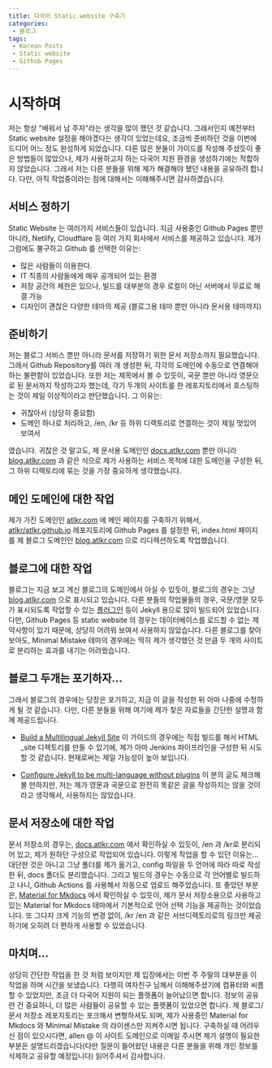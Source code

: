 ```yaml
---
title: 다국어 Static website 구축기
categories:
 - 블로그
tags:
 - Korean Posts
 - Static website
 - Github Pages
---
```


# 시작하며

저는 항상 "배워서 남 주자"라는 생각을 많이 했던 것 같습니다. 그래서인지 예전부터 Static website 설정을 해야겠다는 생각이 있었는데요, 조금씩 준비하던 것을 이번에 드디어 어느 정도 완성하게 되었습니다. 다른 많은 분들이 가이드를 작성해 주셨듯이 좋은 방법들이 많았으나, 제가 사용하고자 하는 다국어 지원 환경을 생성하기에는 적합하지 않았습니다.
그래서 저는 다른 분들을 위해 제가 해결해야 했던 내용을 공유하려 합니다. 다만, 아직 작업중이라는 점에 대해서는 이해해주시면 감사하겠습니다.

## 서비스 정하기

Static Website 는 여러가지 서비스들이 있습니다. 지금 사용중인 Github Pages 뿐만 아니라, Netlify, Cloudflare 등 여러 가지 회사에서 서비스를 제공하고 있습니다.
제가 그럼에도 불구하고 Github 를 선택한 이유는:

* 많은 사람들이 이용한다.
* IT 직종의 사람들에게 매우 공개되어 있는 환경
* 저장 공간의 제한은 있으나, 빌드를 대부분의 경우 로컬이 아닌 서버에서 무료로 해결 가능
* 디자인이 괜찮은 다양한 테마의 제공 (블로그용 테마 뿐만 아니라 문서용 테마까지)

## 준비하기

저는 블로그 서비스 뿐만 아니라 문서를 저장하기 위한 문서 저장소까지 필요했습니다. 그래서 Github Repository를 여러 개 생성한 뒤, 각각의 도메인에 수동으로 연결해야 하는 불편함이 있었습니다. 또한 저는 제목에서 볼 수 있듯이, 국문 뿐만 아니라 영문으로 된 문서까지 작성하고자 했는데, 각기 두개의 사이트를 한 레포지토리에서 호스팅하는 것이 제일 이상적이라고 판단했습니다. 그 이유는:

* 귀찮아서 (상당히 중요함)
* 도메인 하나로 처리하고, /en, /kr 등 하위 디렉토리로 연결하는 것이 제일 멋있어 보여서

였습니다. 귀찮은 것 말고도, 제 문서용 도메인인 [docs.atlkr.com](https://docs.atlkr.com) 뿐만 아니라 [blog.atlkr.com](https://blog.atlkr.com) 과 같은 식으로 제가 사용하는 서비스 목적에 대한 도메인을 구성한 뒤, 그 하위 디렉토리에 묶는 것을 가장 중요하게 생각했습니다.

## 메인 도메인에 대한 작업

제가 가진 도메인인 [atlkr.com](https://www.atlkr.com) 에 메인 페이지를 구축하기 위해서, [atlkr/atlkr.github.io](https://github.com/atlkr/atlkr.github.io) 레포지토리에 Github Pages 를 설정한 뒤, index.html 페이지를 제 블로그 도메인인 [blog.atlkr.com](https://blog.atlkr.com) 으로 리디렉션하도록 작업했습니다.

## 블로그에 대한 작업

블로그는 지금 보고 계신 블로그의 도메인에서 아실 수 있듯이, 블로그의 경우는 그냥 [blog.atlkr.com](https://blog.atlkr.com) 으로 표시되고 있습니다. 다른 분들의 작업물들의 경우, 국문/영문 모두가 표시되도록 작업할 수 있는 [플러그인](https://github.com/kurtsson/jekyll-multiple-languages-plugin) 등이 Jekyll 용으로 많이 빌드되어 있었습니다. 다만, Github Pages 등 static website 의 경우는 데이터베이스를 로드할 수 없는 제약사항이 있기 때문에, 상당히 어려워 보여서 사용하지 않았습니다.
다른 블로그를 찾아보아도, Minimal Mistake 테마의 경우에는 딱히 제가 생각했던 것 만큼 두 개의 사이트로 분리하는 효과를 내기는 어려웠습니다.

## 블로그 두개는 포기하자...

그래서 블로그의 경우에는 당장은 포기하고, 지금 이 글을 작성한 뒤 아마 나중에 수정하게 될 것 같습니다. 다만, 다른 분들을 위해 여기에 제가 찾은 자료들을 간단한 설명과 함께 제공드립니다.

* [Build a Multilingual Jekyll Site](https://leo3418.github.io/collections/multilingual-jekyll-site/set-up-jekyll.html) 이 가이드의 경우에는 직접 빌드를 해서 HTML _site 디렉토리를 만들 수 있기에, 제가 아마 Jenkins 파이프라인을 구성한 뒤 시도할 것 같습니다. 현재로써는 제일 가능성이 높아 보입니다.

* [Configure Jekyll to be multi-language without plugins](https://juan.pallares.me/configure-jekyll-multi-language-without-plugin/) 이 분의 글도 체크해 볼 만하지만, 저는 제가 영문과 국문으로 완전히 똑같은 글을 작성하지는 않을 것이라고 생각해서, 사용하지는 않았습니다.

## 문서 저장소에 대한 작업

문서 저장소의 경우는, [docs.atlkr.com](https://docs.atlkr.com) 에서 확인하실 수 있듯이, /en 과 /kr로 분리되어 있고, 제가 원하던 구성으로 작업되어 있습니다.
이렇게 작업을 할 수 있던 이유는... 대단한 것은 아니고 그냥 폴더를 제가 옮기고, config 파일을 두 언어에 따라 따로 작성한 뒤, docs 폴더도 분리했습니다. 그리고 빌드의 경우는 수동으로 각 언어별로 빌드하고 나니, Github Actions 를 사용해서 자동으로 업로드 해주었습니다. 또 좋았던 부분은, [Material for Mkdocs](https://squidfunk.github.io/mkdocs-material/setup/changing-the-language/?h=language) 에서 확인하실 수 있듯이, 제가 문서 저장소용으로 사용하고 있는 Material for Mkdocs 테마에서 기본적으로 언어 선택 기능을 제공하는 것이었습니다. 또 그다지 크게 기능의 변경 없이, /kr /en 과 같은 서브디렉토리로의 링크만 제공하기에 오히려 더 편하게 사용할 수 있었습니다.

## 마치며...

상당히 간단한 작업을 한 것 처럼 보이지만 제 입장에서는 이번 주 주말의 대부분을 이 작업을 하며 시간을 보냈습니다. 다행히 여자친구 님께서 이해해주셨기에 컴퓨터와 씨름할 수 있었지만, 조금 더 다국어 지원이 되는 플랫폼이 늘어났으면 합니다. 정보의 공유란 건 중요하니, 더 많은 사람들이 공유할 수 있는 플랫폼이 있었으면 합니다.
제 블로그/문서 저장소 레포지토리는 포크해서 변형하셔도 되며, 제가 사용중인 Material for Mkdocs 와 Minimal Mistake 의 라이센스만 지켜주시면 됩니다.
구축하실 때 어려우신 점이 있으시다면, allen @ 이 사이트 도메인으로 이메일 주시면 제가 설명이 필요한 부분은 설명드리겠습니다(다만 질문이 들어왔던 내용은 다른 분들을 위해 개인 정보를 삭제하고 공유할 예정입니다)
읽어주셔서 감사합니다.
